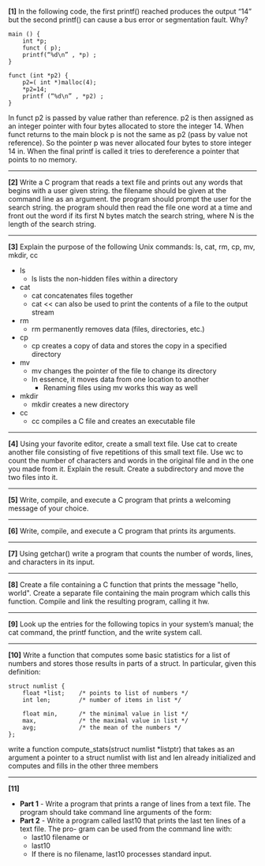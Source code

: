 **[1]** In the following code, the first printf() reached produces the output “14” but the second printf() can cause a bus error or segmentation fault. Why? 

```
main () {
    int *p;
    funct ( p);
    printf(“%d\n” , *p) ;
}

funct (int *p2) {
    p2=( int *)malloc(4);
    *p2=14;
    printf (“%d\n” , *p2) ;
} 
```
In funct p2 is passed by value rather than reference. p2 is then assigned  as an integer pointer with four bytes allocated to store the integer 14. When funct returns to the main block p is not the same as p2 (pass by value not reference). So the pointer p was never allocated four bytes to store integer 14 in. When the final printf is called it tries to dereference a pointer that points to no memory.

<hr>

**[2]** Write a C program that reads a text file and prints out any words that begins with a user given string. the filename should be given at the command line as an argument. the program should prompt the user for the search string. the program should then read the file one word at a time and front out the word if its first N bytes match the search string, where N is the length of the search string.

<hr>

**[3]** Explain the purpose of the following Unix commands: ls, cat, rm, cp, mv, mkdir, cc

* ls
    * ls lists the non-hidden files within a directory
* cat
    * cat concatenates files together
    * cat << can also be used to print the contents of a file to the output stream
* rm
    * rm permanently removes data (files, directories, etc.)
* cp
    * cp creates a copy of data and stores the copy in a specified directory
* mv
    * mv changes the pointer of the file to change its directory
    * In essence, it moves data from one location to another
        * Renaming files using mv works this way as well
* mkdir
    * mkdir creates a new directory
* cc
    * cc compiles a C file and creates an executable file

<hr>

**[4]** Using your favorite editor, create a small text file. Use cat to create another file consisting of five repetitions of this small text file. Use wc to count the number of characters and words in the original file and in the one you made from it. Explain the result. Create a subdirectory and move the two files into it.

<hr>

**[5]** Write, compile, and execute a C program that prints a welcoming message of your choice.

<hr>

**[6]** Write, compile, and execute a C program that prints its arguments.

<hr>

**[7]** Using getchar() write a program that counts the number of words, lines, and characters in its input.

<hr>

**[8]** Create a file containing a C function that prints the message "hello, world". Create a separate file containing the main program which calls this function. Compile and link the resulting program, calling it hw.

<hr>

**[9]** Look up the entries for the following topics in your system’s manual; the cat command, the printf function, and the write system call.

<hr>

**[10]** Write a function that computes some basic statistics for a list of numbers and stores those results in parts of a struct. In particular, given this definition:
```
struct numlist {
    float *list;    /* points to list of numbers */
    int len;        /* number of items in list */

    float min,      /* the minimal value in list */
    max,            /* the maximal value in list */
    avg;            /* the mean of the numbers */
};
```

write a function compute_stats(struct numlist *listptr) that takes as an argument a pointer to a struct numlist with list and len already initialized and computes and fills in the other three members

<hr>

**[11]**
* **Part 1** - Write a program that prints a range of lines from a text file. The program should take command line arguments of the form:
* **Part 2** - Write a program called last10 that prints the last ten lines of a text file. The pro- gram can be used from the command line with:
    * last10 filename or
    * last10
    * If there is no filename, last10 processes standard input. 

